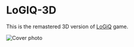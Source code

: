 # LoGIQ-3D
This is the remastered 3D version of [LoGiQ](https://github.com/OmarZOS/LoGiQ)  game.

![Cover photo](ScreenShot_2023_05_09.png)